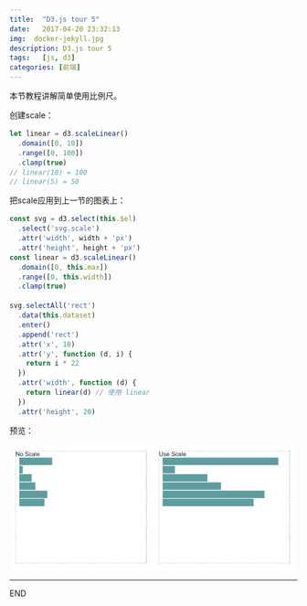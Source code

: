 ```yaml
---
title:  "D3.js tour 5"
date:   2017-04-20 23:32:13
img:  docker-jekyll.jpg
description: D3.js tour 5
tags:   [js, d3]
categories: [前端]
---
```

本节教程讲解简单使用比例尺。

创建scale：

```js
let linear = d3.scaleLinear()
  .domain([0, 10])
  .range([0, 100])
  .clamp(true)
// linear(10) = 100
// linear(5) = 50
```

把scale应用到上一节的图表上：

```js
const svg = d3.select(this.$el)
  .select('svg.scale')
  .attr('width', width + 'px')
  .attr('height', height + 'px')
const linear = d3.scaleLinear()
  .domain([0, this.max])
  .range([0, this.width])
  .clamp(true)

svg.selectAll('rect')
  .data(this.dataset)
  .enter()
  .append('rect')
  .attr('x', 10)
  .attr('y', function (d, i) {
    return i * 22
  })
  .attr('width', function (d) {
    return linear(d) // 使用 linear
  })
  .attr('height', 20)
```

预览：

![](./resources/demos/d3tour/tour05.png)

---
END